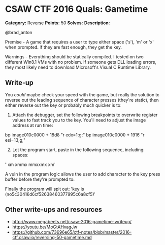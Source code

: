 # CSAW CTF 2016 Quals: Gametime

**Category:** Reverse
**Points:** 50
**Solves:**
**Description:**

@brad_anton

Premise - 
A game that requires a user to type either space ('s'), 'm' or 'x' when prompted. If they are fast enough, they get the key. 

Warnings - 
Everything should be statically compiled. I tested on two different  Win8.1 VMs with no problem. If someone gets DLL loading errors, they most likely need to download Microsoft's Visual C Runtime Library. 

## Write-up
You *could* maybe check your speed with the game, but really the solution to reverse out the leading sequence of character presses (they're static), then either reverse out the key or probably much quicker is to:

1. Attach the debugger, set the following breakpoints to overwrite register values to fast track you to the key. You'll need to adjust the image address at run time:

bp image010c0000 + 18d8 "r edx=1;g;"
bp image010c0000 + 1916 "r esi=13;g;"

2. Let the program start, paste in the following sequence, including spaces: 

' xm xmmx mmxxmx  xm'

A vuln in the program logic allows the user to add character to the key press buffer before they're prompted to. 

Finally the program will spit out:
'key is  (no5c30416d6cf52638460377995c6a8cf5)'

## Other write-ups and resources

* http://www.megabeets.net/csaw-2016-gametime-writeup/
* https://youtu.be/MoGtAHvagJw
* https://github.com/73696e65/ctf-notes/blob/master/2016-ctf.csaw.io/reversing-50-gametime.md
